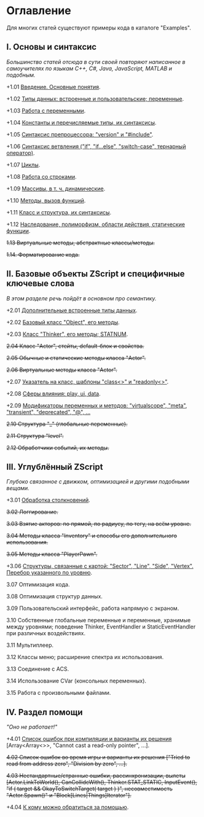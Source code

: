 # Оглавление

Для многих статей существуют примеры кода в каталоге "Examples".


## I. Основы и синтаксис

_Большинство статей отсюда в сути своей повторяют написанное в самоучителях по языкам C++, C#, Java, JavaScript, MATLAB и подобным._

+1.01 [Введение. Основные понятия](1.01.Intro.md).

+1.02 [Типы данных: встроенные и пользовательские; переменные](1.02.DataTypes.md).

+1.03 [Работа с переменными](1.03.Vars.md).

+1.04 [Константы и перечисляемые типы, их синтаксисы](1.04.ConstantsEnums.md).

+1.05 [Синтаксис препроцессора: "version" и "#include"](1.05.Preprocessor.md).

+1.06 [Синтаксис ветвления ("if", "if...else", "switch-case", тернарный оператор)](1.06.IfElseSwitchCase.md).

+1.07 [Циклы](1.07.Cycles.md).

+1.08 [Работа со строками](1.08.Strings.md).

+1.09 [Массивы, в т. ч. динамические](1.09.Arrays.md).

+1.10 [Методы, вызов функций](1.10.Methods.md).

+1.11 [Класс и структура, их синтаксисы](1.11.ClassesStructures.md).

+1.12 [Наследование, полиморфизм, области действия, статические функции](1.12.OOPParadigmas.md).

~~1.13 Виртуальные методы, абстрактные классы/методы.~~

~~1.14. Форматирование кода.~~



## II. Базовые объекты ZScript и специфичные ключевые слова

_В этом разделе речь пойдёт в основном про семантику._

+2.01 [Дополнительные встроенные типы данных](2.01.OtherDataTypes.md).

+2.02 [Базовый класс "Object", его методы](2.02.Object.md).

+2.03 [Класс "Thinker", его методы; STATNUM](2.03.Thinker.md).

~~2.04 Класс "Actor", стейты, default-блок и свойства.~~

~~2.05 Обычные и статические методы класса "Actor".~~

~~2.06 Виртуальные методы класса "Actor".~~

+2.07 [Указатель на класс, шаблоны "class<>" и "readonly<>"](2.07.TemplatesClassReadonly).

+2.08 [Сферы влияния: play, ui, data](2.08.Scopes.md).

+2.09 [Модификаторы переменных и методов: "virtualscope", "meta", "transient", "deprecated", "@", ...](2.09.VarsMethodsModificators.md)

~~2.10 Структура "_" (глобальные переменные).~~

~~2.11 Структура "level".~~

~~2.12 Обработчики событий, их методы.~~



## III. Углублённый ZScript

_Глубоко связанное с движком, оптимизацией и другими подобными вещами._

+3.01 [Обработка столкновений](3.01.Collisions.md).

~~3.02 Логгирование.~~

~~3.03 Взятие акторов: по прямой, по радиусу, по тегу, на всём уровне.~~

~~3.04 Методы класса "Inventory" и способы его дополнительного использования.~~

~~3.05 Методы класса "PlayerPawn".~~

+3.06 [Структуры, связанные с картой: "Sector", "Line", "Side", "Vertex". Перебор указанного по уровню](3.06.LevelStructures.md).

3.07 Оптимизация кода.

3.08 Оптимизация структур данных.

3.09 Пользовательский интерфейс, работа напрямую с экраном.

3.10 Собственные глобальные переменные и переменные, хранимые между уровнями; поведение Thinker, EventHandler и StaticEventHandler при различных воздействиях.

3.11 Мультиплеер.

3.12 Классы меню; расширение спектра их использования.

3.13 Соединение с ACS.

3.14 Использование CVar (консольных переменных).

3.15 Работа с произвольными файлами.



## IV. Раздел помощи

_"Оно не работает!"_

+4.01 [Список ошибок при компиляции и варианты их решения](4.01.CompilerErrors.md) [Array<Array<>>, "Cannot cast a read-only pointer", ...].

~~4.02 Список ошибок во время игры и варианты их решения ["Tried to read from address zero", "Division by zero", ...].~~

~~4.03 Нестандартные/странные ошибки, рассинхронизации, вылеты [Actor.LinkToWorld(), CanCollideWith(), Thinker.STAT_STATIC, InputEvent(), "if ( target && OkayToSwitchTarget( target ) )", несовместимость "Actor.Spawn()" и "Block[Lines|Things]Iterator"].~~

+4.04 [К кому можно обратиться за помощью](4.04.HelpLinks.md).

